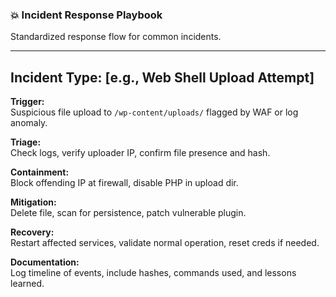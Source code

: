 ### 💥 Incident Response Playbook

Standardized response flow for common incidents.

---

## Incident Type: [e.g., Web Shell Upload Attempt]

**Trigger:**  
Suspicious file upload to `/wp-content/uploads/` flagged by WAF or log anomaly.

**Triage:**  
Check logs, verify uploader IP, confirm file presence and hash.

**Containment:**  
Block offending IP at firewall, disable PHP in upload dir.

**Mitigation:**  
Delete file, scan for persistence, patch vulnerable plugin.

**Recovery:**  
Restart affected services, validate normal operation, reset creds if needed.

**Documentation:**  
Log timeline of events, include hashes, commands used, and lessons learned.
